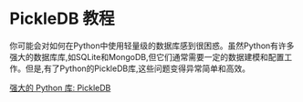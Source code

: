 # PickleDB 教程

<show-structure depth="3"/>

你可能会对如何在Python中使用轻量级的数据库感到很困惑。虽然Python有许多强大的数据库库,如SQLite和MongoDB,但它们通常需要一定的数据建模和配置工作。但是,有了Python的PickleDB库,这些问题变得异常简单和高效。



<seealso>
<category ref="ref_docs">
    <a href="https://mp.weixin.qq.com/s/Lc_a-2lNEbrjfvDqjzxjWA">强大的 Python 库: PickleDB</a>
</category>
<category ref="ref_github">
</category>
<category ref="ref_issues">
</category>
<category ref="ref_hf">
</category>
<category ref="ref_ms">
</category>
</seealso>

